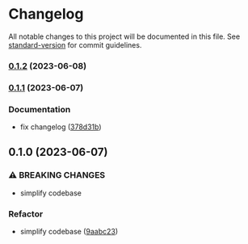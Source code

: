 # Changelog

All notable changes to this project will be documented in this file. See [standard-version](https://github.com/conventional-changelog/standard-version) for commit guidelines.

### [0.1.2](https://github.com///compare/v0.1.1...v0.1.2) (2023-06-08)

### [0.1.1](https://github.com///compare/v0.1.0...v0.1.1) (2023-06-07)


### Documentation

* fix changelog ([378d31b](https://github.com///commit/378d31bcf838c71e2801aba6585b47cc212af38f))

## 0.1.0 (2023-06-07)

### ⚠ BREAKING CHANGES

* simplify codebase

### Refactor

* simplify codebase ([9aabc23](https://github.com///commit/9aabc2375cd9a2d77c006e96ad8861dad07ba1ea))
